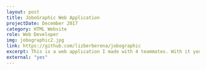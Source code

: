 ```yaml
---
layout: post
title: JoboGraphic Web Application
projectDate: December 2017
category: HTML Website
role: Web Developer
img: jobographic2.jpg
link: https://github.com/lizberberena/jobographic
excerpt: This is a web application I made with 4 teammates. With it you can find jobs and companies near your area and directions to them. It uses 4 APIs, Javascript, jQuery, AJAX, and PHP.
external: "yes"
---
```

